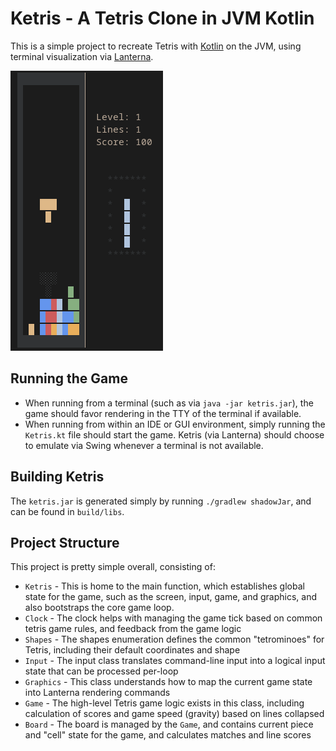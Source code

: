 # Ketris - A Tetris Clone in JVM Kotlin

This is a simple project to recreate Tetris with [Kotlin](https://kotlinlang.org) on the JVM, using terminal visualization via [Lanterna](https://github.com/mabe02/lanterna).

![Ketris](./assets/ketris.png)

## Running the Game

* When running from a terminal (such as via `java -jar ketris.jar`), the game should favor rendering in the TTY of the terminal if available.
* When running from within an IDE or GUI environment, simply running the `Ketris.kt` file should start the game. Ketris (via Lanterna) should choose to emulate via Swing
whenever a terminal is not available.

## Building Ketris

The `ketris.jar` is generated simply by running `./gradlew shadowJar`, and can be found in `build/libs`.

## Project Structure

This project is pretty simple overall, consisting of:

* `Ketris` - This is home to the main function, which establishes global state for the game, such as the screen, input, game, and graphics,
  and also bootstraps the core game loop.
* `Clock` - The clock helps with managing the game tick based on common tetris game rules, and feedback from the game logic
* `Shapes` - The shapes enumeration defines the common "tetrominoes" for Tetris, including their default coordinates and shape
* `Input` - The input class translates command-line input into a logical input state that can be processed per-loop
* `Graphics` - This class understands how to map the current game state into Lanterna rendering commands
* `Game` - The high-level Tetris game logic exists in this class, including calculation of scores and game speed (gravity) based on lines collapsed
* `Board` - The board is managed by the `Game`, and contains current piece and "cell" state for the game, and calculates matches and line scores